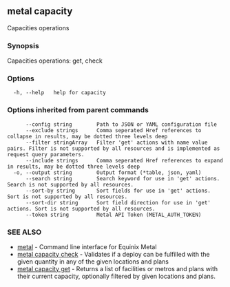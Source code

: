 ## metal capacity

Capacities operations

### Synopsis

Capacities operations: get, check

### Options

```
  -h, --help   help for capacity
```

### Options inherited from parent commands

```
      --config string        Path to JSON or YAML configuration file
      --exclude strings      Comma seperated Href references to collapse in results, may be dotted three levels deep
      --filter stringArray   Filter 'get' actions with name value pairs. Filter is not supported by all resources and is implemented as request query parameters.
      --include strings      Comma seperated Href references to expand in results, may be dotted three levels deep
  -o, --output string        Output format (*table, json, yaml)
      --search string        Search keyword for use in 'get' actions. Search is not supported by all resources.
      --sort-by string       Sort fields for use in 'get' actions. Sort is not supported by all resources.
      --sort-dir string      Sort field direction for use in 'get' actions. Sort is not supported by all resources.
      --token string         Metal API Token (METAL_AUTH_TOKEN)
```

### SEE ALSO

* [metal](metal.md)	 - Command line interface for Equinix Metal
* [metal capacity check](metal_capacity_check.md)	 - Validates if a deploy can be fulfilled with the given quantity in any of the given locations and plans
* [metal capacity get](metal_capacity_get.md)	 - Returns a list of facilities or metros and plans with their current capacity, optionally filtered by given locations and plans.

